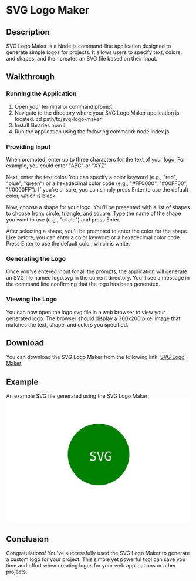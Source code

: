 # SVG Logo Maker

## Description
SVG Logo Maker is a Node.js command-line application designed to generate simple logos for projects. It allows users to specify text, colors, and shapes, and then creates an SVG file based on their input.

## Walkthrough

### Running the Application
1. Open your terminal or command prompt.
2. Navigate to the directory where your SVG Logo Maker application is located.
cd path/to/svg-logo-maker
3. Install libraries
npm i
4. Run the application using the following command:
node index.js

### Providing Input
When prompted, enter up to three characters for the text of your logo. For example, you could enter "ABC" or "XYZ".

Next, enter the text color. You can specify a color keyword (e.g., "red", "blue", "green") or a hexadecimal color code (e.g., "#FF0000", "#00FF00", "#0000FF"). If you're unsure, you can simply press Enter to use the default color, which is black.

Now, choose a shape for your logo. You'll be presented with a list of shapes to choose from: circle, triangle, and square. Type the name of the shape you want to use (e.g., "circle") and press Enter.

After selecting a shape, you'll be prompted to enter the color for the shape. Like before, you can enter a color keyword or a hexadecimal color code. Press Enter to use the default color, which is white.

### Generating the Logo
Once you've entered input for all the prompts, the application will generate an SVG file named logo.svg in the current directory. You'll see a message in the command line confirming that the logo has been generated.

### Viewing the Logo
You can now open the logo.svg file in a web browser to view your generated logo. The browser should display a 300x200 pixel image that matches the text, shape, and colors you specified.

## Download
You can download the SVG Logo Maker from the following link:
[SVG Logo Maker](https://github.com/OpalSnellneberger/SVG-Logo-maker)

## Example
An example SVG file generated using the SVG Logo Maker:
![SVG Logo](./examples/logo.svg)


## Conclusion
Congratulations! You've successfully used the SVG Logo Maker to generate a custom logo for your project. This simple yet powerful tool can save you time and effort when creating logos for your web applications or other projects.

